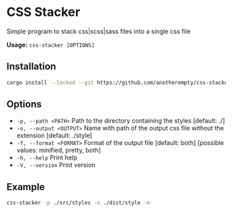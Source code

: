 # CSS Stacker

Simple program to stack css|scss|sass files into a single css file

**Usage:** `css-stacker [OPTIONS]`

## Installation

```bash
cargo install --locked --git https://github.com/anotherempty/css-stacker
```

## Options

* `-p, --path <PATH>`      Path to the directory containing the styles [default: ./]
* `-o, --output <OUTPUT>`  Name with path of the output css file without the extension [default: ./style]
* `-f, --format <FORMAT>`  Format of the output file [default: both] [possible values: minified, pretty, both]
* `-h, --help`             Print help
* `-V, --version`          Print version

## Example

```bash
css-stacker -p ./src/styles -o ./dist/style -m
```
